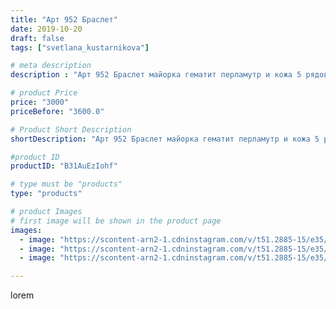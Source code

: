```yaml
---
title: "Арт 952 Браслет"
date: 2019-10-20
draft: false
tags: ["svetlana_kustarnikova"]

# meta description
description : "Арт 952 Браслет майорка гематит перламутр и кожа 5 рядов ПРОДАНО"

# product Price
price: "3000"
priceBefore: "3600.0"

# Product Short Description
shortDescription: "Арт 952 Браслет майорка гематит перламутр и кожа 5 рядов ПРОДАНО"

#product ID
productID: "B31AuEzIohf"

# type must be "products"
type: "products"

# product Images
# first image will be shown in the product page
images:
  - image: "https://scontent-arn2-1.cdninstagram.com/v/t51.2885-15/e35/72395345_543857323042947_4114449867147053015_n.jpg?se=7&tp=1&_nc_ht=scontent-arn2-1.cdninstagram.com&_nc_cat=103&_nc_ohc=9inSz3xszvMAX_6sP7b&oh=4c3829a9fff21db3081707809f5fe624&oe=606CA39C&ig_cache_key=MjE1ODYzNDc0ODQzMjM3MTYyMw%3D%3D.2"
  - image: "https://scontent-arn2-1.cdninstagram.com/v/t51.2885-15/e35/72223761_142975296986898_5422285652801781717_n.jpg?se=7&tp=1&_nc_ht=scontent-arn2-1.cdninstagram.com&_nc_cat=106&_nc_ohc=nNfNPkVr8B4AX_Wq69W&oh=b451baefc33eb5c09eb883cc6d64f1e2&oe=606D082C&ig_cache_key=MjE1ODYzNDc0ODQ1NzUyNzU2NA%3D%3D.2"
  - image: "https://scontent-arn2-1.cdninstagram.com/v/t51.2885-15/e35/72084353_2552480561705149_5670646986945636026_n.jpg?se=7&tp=1&_nc_ht=scontent-arn2-1.cdninstagram.com&_nc_cat=101&_nc_ohc=0kCfYW0m1kkAX90YvEZ&oh=6ff5a8c5387c52e8046f39be2234d3ca&oe=606BB9D6&ig_cache_key=MjE1ODYzNDc0ODQ0OTEzNjY0Mw%3D%3D.2"

---
```

lorem
